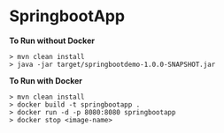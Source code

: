 # SpringbootApp

**To Run without Docker**

```
> mvn clean install
> java -jar target/springbootdemo-1.0.0-SNAPSHOT.jar
```

**To Run with Docker**
```
> mvn clean install
> docker build -t springbootapp .
> docker run -d -p 8080:8080 springbootapp
> docker stop <image-name>
```
